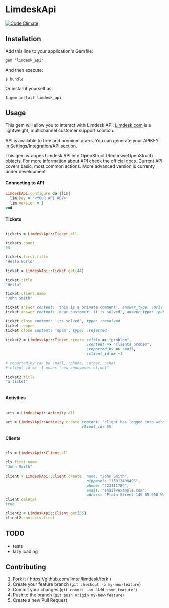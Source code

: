 # LimdeskApi

[![Code Climate](https://codeclimate.com/github/limtel/limdesk_api/badges/gpa.svg)](https://codeclimate.com/github/limtel/limdesk_api)

## Installation

Add this line to your application's Gemfile:

    gem 'limdesk_api'

And then execute:

    $ bundle

Or install it yourself as:

    $ gem install limdesk_api

## Usage

This gem will allow you to interact with Limdesk API. [Limdesk.com](http://limdesk.com) is a lightweight, multichannel customer support solution. 

API is available to free and premium users. You can generate your APIKEY in Settings/Integration/API section. 

This gem wrappes Limdesk API into OpenStruct (RecursiveOpenStruct) objects. For more information about API check the [official docs](http://help.limdesk.com/en/category/458/API_documentation). Current API covers basic, most common actions. More advanced version is currenty under development.

#### Connecting to API

```ruby
LimdeskApi.configure do |lim|
  lim.key = '<YOUR API KEY>'
  lim.version = 1
end
```

#### Tickets

```ruby

tickets = LimdeskApi::Ticket.all

tickets.count
63

tickets.first.title
"Hello World"

ticket = LimdeskApi::Ticket.get(44)

ticket.title
"Hello"

ticket.client.name
"John Smith"

ticket.answer content: 'this is a private comment', answer_type: :priv
ticket.answer content: 'dear customer, it is solved', answer_type: :pub

ticket.close content: 'its solved', type: :resolved 
ticket.reopen
ticket.close content: 'spam', type: :rejected

ticket2 = LimdeskApi::Ticket.create :title => "problem",
                                    :content => "clients probem",
                                    :reported_by => :mail,
                                    :client_id => -1
                                    
# reported_by can be :mail, :phone, :other, :chat
# client_id => -1 means "new anonymous clinet"
                                    
ticket2.title
"a ticket"
							
```

#### Activities

```ruby

acts = LimdeskApi::Activity.all

act = LimdeskApi::Activity.create content: "client has logged into website",
                                  client_id: 55 
```

#### Clients


```ruby

cls = LimdeskApi::Client.all

cls.first.name
"John Smith"

client = LimdeskApi::Client.create  name: "John Smith", 
                                    nippesel: "15012406496",
                                    phone: "223111789",
                                    email: "email@example.com",
                                    adress: "Plain Street 149 85-058 Warsaw"
client.delete!
true

client2 = LimdeskApi::Client.get(55)
client2.contacts.first

```

## TODO

* tests
* lazy loading

## Contributing

1. Fork it ( https://github.com/limtel/limdesk/fork )
2. Create your feature branch (`git checkout -b my-new-feature`)
3. Commit your changes (`git commit -am 'Add some feature'`)
4. Push to the branch (`git push origin my-new-feature`)
5. Create a new Pull Request
